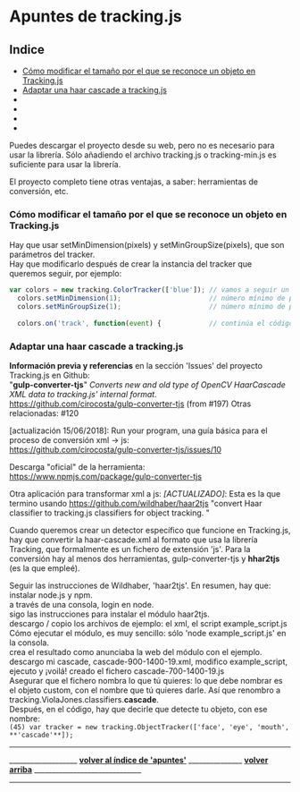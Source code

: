 # Apuntes de tracking.js

## Indice
 - [Cómo modificar el tamaño por el que se reconoce un objeto en Tracking.js](#cómo-modificar-el-tamaño-por-el-que-se-reconoce-un-objeto-en-Trackingjs)  
 - [Adaptar una haar cascade a tracking.js](#adaptar-haar-cascade-a-tracking)  
 - [](#)  
 - [](#)  
 - [](#)  
 - [](#)  

Puedes descargar el proyecto desde su web, pero no es necesario para usar la librería. Sólo añadiendo el archivo tracking.js o tracking-min.js es suficiente para usar la librería.  

El proyecto completo tiene otras ventajas, a saber: herramientas de conversión, etc.  

### Cómo modificar el tamaño por el que se reconoce un objeto en Tracking.js
Hay que usar setMinDimension(pixels) y setMinGroupSize(pixels), que son parámetros del tracker.  
Hay que modificarlo después de crear la instancia del tracker que queremos seguir, por ejemplo:  
```javascript
var colors = new tracking.ColorTracker(['blue']); // vamos a seguir un color azul
  colors.setMinDimension(1);                      // número mínimo de pixels del color
  colors.setMinGroupSize(1);                      // número mínimo de pixles conectados del mismo color
  
  colors.on('track', function(event) {            // continúa el código...  
```

### Adaptar una haar cascade a tracking.js  
**Información previa y referencias** en la sección 'Issues' del proyecto Tracking.js en Github:  
"__gulp-converter-tjs__" _Converts new and old type of OpenCV HaarCascade XML data to tracking.js' internal format._  
https://github.com/cirocosta/gulp-converter-tjs  (from #197)  Otras relacionadas: #120

[actualización 15/06/2018]:  Run your program, una guía básica para el proceso de conversión xml -> js:  
https://github.com/cirocosta/gulp-converter-tjs/issues/10  

Descarga "oficial" de la herramienta: https://www.npmjs.com/package/gulp-converter-tjs  

Otra aplicación para transformar xml a js:  _[ACTUALIZADO]_: Esta es la que termino usando  https://github.com/wildhaber/haar2tjs  "convert Haar classifier to tracking.js classifiers for object tracking. "  

Cuando queremos crear un detector específico que funcione en Tracking.js, hay que convertir la haar-cascade.xml al formato que usa la librería Tracking, que formalmente es un fichero de extensión 'js'. Para la conversión hay al menos dos herramientas, gulp-converter-tjs y **hhar2tjs** (es la que empleé).  

Seguir las instrucciones de Wildhaber, 'haar2tjs'. En resumen, hay que:  
instalar node.js y npm.  
a través de una consola, login en node.  
sigo las instrucciones para instalar el módulo haar2tjs.  
descargo / copio los archivos de ejemplo: el xml, el script example_script.js  
Cómo ejecutar el módulo, es muy sencillo: sólo 'node example_script.js' en la consola.  
crea el resultado como anunciaba la web del módulo con el ejemplo.  
descargo mi cascade, cascade-900-1400-19.xml, modifico example_script, ejecuto y ¡voilá! creado el fichero cascade-700-1400-19.js  
Asegurar que el fichero nombra lo que tú quieres:  lo que debe nombrar es el objeto custom, con el nombre que tú quieres darle. Así que renombro a tracking.ViolaJones.classifiers.__cascade__.  
Después, en el código, hay que decirle que detecte tu objeto, con ese nombre:  
```(45) var tracker = new tracking.ObjectTracker(['face', 'eye', 'mouth', **'cascade'**]);```



_____
___________________ **[volver al índice de 'apuntes'](https://github.com/luisgentil/apuntes/blob/master/README.md)** _______________ **[volver arriba](#apuntes-de-trackingjs)** ______________________________
_____
